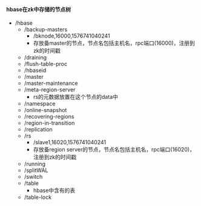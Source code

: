 #### hbase在zk中存储的节点树
* /hbase
    * /backup-masters
        * /bknode,16000,1576741040241
        * 存放备master的节点，节点名包括主机名，rpc端口(16000)，注册到zk的时间戳 
    * /draining
    * /flush-table-proc
    * /hbaseid
    * /master
    * /master-maintenance
    * /meta-region-server
        * rs的元数据放置在这个节点的data中
    * /namespace
    * /online-snapshot
    * /recovering-regions
    * /region-in-transition
    * /replication
    * /rs
        * /slave1,16020,1576741040241
        * 存放备region server的节点，节点名包括主机名，rpc端口(16020)，注册到zk的时间戳
    * /running
    * /splitWAL
    * /switch
    * /table
        * hbase中含有的表
    * /table-lock